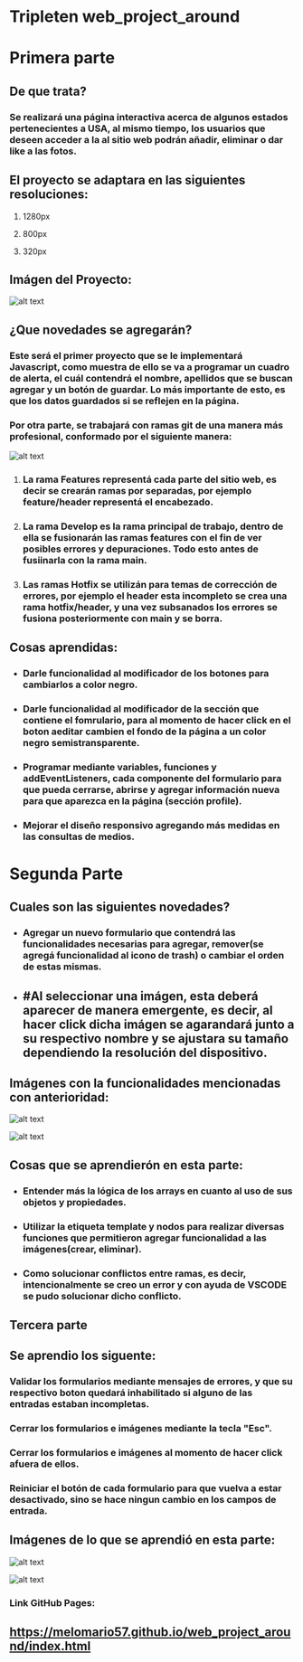 # Tripleten web_project_around

# Primera parte

## De que trata?

### Se realizará una página interactiva acerca de algunos estados pertenecientes a USA, al mismo tiempo, los usuarios que deseen acceder a la al sitio web podrán añadir, eliminar o dar like a las fotos.

## El proyecto se adaptara en las siguientes resoluciones:

1. 1280px

2. 800px

3. 320px

## Imágen del Proyecto:

![alt text](image-1.png)

## ¿Que novedades se agregarán?

### Este será el primer proyecto que se le implementará Javascript, como muestra de ello se va a programar un cuadro de alerta, el cuál contendrá el nombre, apellidos que se buscan agregar y un botón de guardar. Lo más importante de esto, es que los datos guardados si se reflejen en la página.

### Por otra parte, se trabajará con ramas git de una manera más profesional, conformado por el siguiente manera:

![alt text](image.png)

1. ### La rama Features representá cada parte del sitio web, es decir se crearán ramas por separadas, por ejemplo feature/header representá el encabezado.

2. ### La rama Develop es la rama principal de trabajo, dentro de ella se fusionarán las ramas features con el fin de ver posibles errores y depuraciones. Todo esto antes de fusiinarla con la rama main.

3. ### Las ramas Hotfix se utilizán para temas de corrección de errores, por ejemplo el header esta incompleto se crea una rama hotfix/header, y una vez subsanados los errores se fusiona posteriormente con main y se borra.

## Cosas aprendidas:

- ### Darle funcionalidad al modificador de los botones para cambiarlos a color negro.

- ### Darle funcionalidad al modificador de la sección que contiene el fomrulario, para al momento de hacer click en el boton aeditar cambien el fondo de la página a un color negro semistransparente.

- ### Programar mediante variables, funciones y addEventListeners, cada componente del formulario para que pueda cerrarse, abrirse y agregar información nueva para que aparezca en la página (sección profile).

- ### Mejorar el diseño responsivo agregando más medidas en las consultas de medios.

# Segunda Parte

## Cuales son las siguientes novedades?

- ### Agregar un nuevo formulario que contendrá las funcionalidades necesarias para agregar, remover(se agregá funcionalidad al icono de trash) o cambiar el orden de estas mismas.

- ## #Al seleccionar una imágen, esta deberá aparecer de manera emergente, es decir, al hacer click dicha imágen se agarandará junto a su respectivo nombre y se ajustara su tamaño dependiendo la resolución del dispositivo.

## Imágenes con la funcionalidades mencionadas con anterioridad:

![alt text](image-3.png)

![alt text](image-2.png)

## Cosas que se aprendierón en esta parte:

- ### Entender más la lógica de los arrays en cuanto al uso de sus objetos y propiedades.

- ### Utilizar la etiqueta template y nodos para realizar diversas funciones que permitieron agregar funcionalidad a las imágenes(crear, eliminar).

- ### Como solucionar conflictos entre ramas, es decir, intencionalmente se creo un error y con ayuda de VSCODE se pudo solucionar dicho conflicto.

## Tercera parte

## Se aprendio los siguente:

### Validar los formularios mediante mensajes de errores, y que su respectivo boton quedará inhabilitado si alguno de las entradas estaban incompletas.

### Cerrar los formularios e imágenes mediante la tecla "Esc".

### Cerrar los formularios e imágenes al momento de hacer click afuera de ellos.

### Reiniciar el botón de cada formulario para que vuelva a estar desactivado, sino se hace ningun cambio en los campos de entrada.

## Imágenes de lo que se aprendió en esta parte:

![alt text](image-5.png)

![alt text](image-6.png)

### Link GitHub Pages:

## https://melomario57.github.io/web_project_around/index.html
